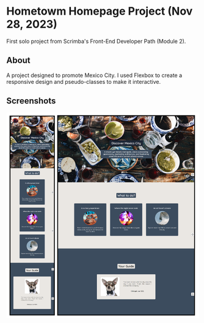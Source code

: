 # Hometowm Homepage Project (Nov 28, 2023)

First solo project from Scrimba's Front-End Developer Path (Module 2). 

## About

A project designed to promote Mexico City. I used Flexbox to create a responsive design and pseudo-classes to make it interactive. 

## Screenshots

![screenshot](./images/screenshot.png)
